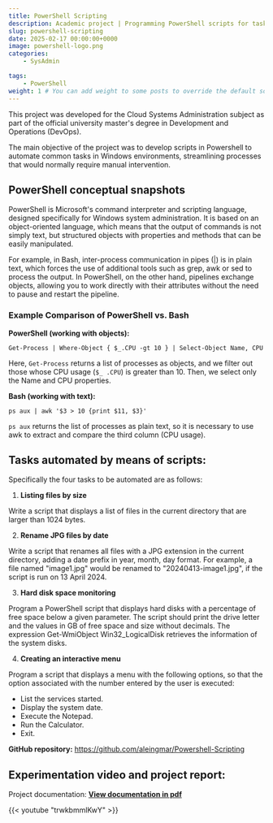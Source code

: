 ```yaml
---
title: PowerShell Scripting 
description: Academic project | Programming PowerShell scripts for task automation in Windows environments
slug: powershell-scripting
date: 2025-02-17 00:00:00+0000
image: powershell-logo.png
categories:
    - SysAdmin

tags:
    - PowerShell
weight: 1 # You can add weight to some posts to override the default sorting (date descending)
---
```


This project was developed for the Cloud Systems Administration subject as part of the official university master's degree in Development and Operations (DevOps).

The main objective of the project was to develop scripts in Powershell to automate common tasks in Windows environments, streamlining processes that would normally require manual intervention.

## PowerShell conceptual snapshots
PowerShell is Microsoft's command interpreter and scripting language, designed specifically for Windows system administration. It is based on an object-oriented language, which means that the output of commands is not simply text, but structured objects with properties and methods that can be easily manipulated.

For example, in Bash, inter-process communication in pipes (|) is in plain text, which forces the use of additional tools such as grep, awk or sed to process the output. In PowerShell, on the other hand, pipelines exchange objects, allowing you to work directly with their attributes without the need to pause and restart the pipeline.

### Example Comparison of PowerShell vs. Bash
**PowerShell (working with objects):**

`Get-Process | Where-Object { $_.CPU -gt 10 } | Select-Object Name, CPU`

Here, `Get-Process` returns a list of processes as objects, and we filter out those whose CPU usage (`$_ .CPU`) is greater than 10. Then, we select only the Name and CPU properties.

**Bash (working with text):**

`ps aux | awk '$3 > 10 {print $11, $3}'`

`ps aux` returns the list of processes as plain text, so it is necessary to use awk to extract and compare the third column (CPU usage).

## Tasks automated by means of scripts:
Specifically the four tasks to be automated are as follows:

1. **Listing files by size** 

Write a script that displays a list of files in the current directory that are larger than 1024 bytes.

2. **Rename JPG files by date** 

Write a script that renames all files with a JPG extension in the current directory, adding a date prefix in year, month, day format. For example, a file named "image1.jpg" would be renamed to "20240413-image1.jpg", if the script is run on 13 April 2024.

3. **Hard disk space monitoring**

Program a PowerShell script that displays hard disks with a percentage of free space below a given parameter. The script should print the drive letter and the values in GB of free space and size without decimals. The expression Get-WmiObject Win32_LogicalDisk retrieves the information of the system disks.

4. **Creating an interactive menu**

Program a script that displays a menu with the following options, so that the option associated with the number entered by the user is executed:
- List the services started.
- Display the system date.
- Execute the Notepad.
- Run the Calculator.
- Exit.

**GitHub repository:** 
https://github.com/aleingmar/Powershell-Scripting


## Experimentation video and project report:
Project documentation: [**View documentation in pdf**](/post/powershell-scripting/PowershellScripting.pdf)

{{< youtube "trwkbmmlKwY" >}}